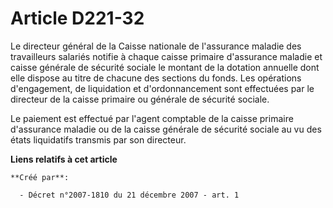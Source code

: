 # Article D221-32

Le directeur général de la Caisse nationale de l'assurance maladie des travailleurs salariés notifie à chaque caisse primaire
d'assurance maladie et caisse générale de sécurité sociale le montant de la dotation annuelle dont elle dispose au titre de
chacune des sections du fonds. Les opérations d'engagement, de liquidation et d'ordonnancement sont effectuées par le
directeur de la caisse primaire ou générale de sécurité sociale. 

Le paiement est effectué par l'agent comptable de la caisse primaire d'assurance maladie ou de la caisse générale de sécurité
sociale au vu des états liquidatifs transmis par son directeur.

**Liens relatifs à cet article**

	**Créé par**:

	  - Décret n°2007-1810 du 21 décembre 2007 - art. 1
